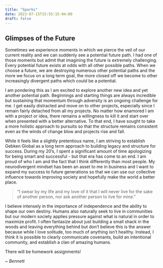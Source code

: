 ```yaml
---
title: "Sparks"
date: 2023-07-15T15:55:15-04:00
draft: false
---
```


## Glimpses of the Future

Sometimes we experience moments in which we pierce the veil of our current reality and we can suddenly see a potential future path. I had one of those moments but admit that imagining the future is extremely challenging. Every potential future exists at odds with all other possible paths. When we choose a future, we are destroying numerous other potential paths and the more we focus on a long term goal, the more closed off we become to other increasingly divergent paths which could be a potential.

I am pondering this as I am excited to explore another new idea and yet another potential path. Beginnings and starting things are always incredible but sustaining that momentum through adversity is an ongoing challenge for me. I get easily distracted and move on to other projects, especially since I remain fairly detached from all my projects. No matter how enamored I am with a project or idea, there remains a willingness to kill it and start over when presented with a better alternative. To that end, I have sought to take a more holistic approach to pursuits so that the structure remains consistent even as the winds of change blow and projects rise and fall.

While it feels like a slightly pretentious name, I am striving to establish Gebken Global as a long term approach to building legacy and structure for success. During my 20’s, I spent a significant amount of time apologizing for being smart and successful - but that era has come to an end. I am proud of who I am and the fact that I think differently than most people. My neurodivergent mindset has been an asset to me in business and I want to expand my success to future generations so that we can use our collective influence towards improving society and hopefully make the world a better place.

>“I swear by my life and my love of it that I will never live for the sake of another person, nor ask another person to live for mine.”

I believe intensely in the importance of independence and the ability to shape our own destiny. Humans also naturally seek to live in communities but our modern society applies pressure against what is natural in order to maximize profit. I often fantasize about just building a small shack in the woods and leaving everything behind but don’t believe this is the answer because while I love solitude, too much of anything isn’t healthy. Instead, I think it is possible to clearly communicate covenants, build an intentional community, and establish a clan of amazing humans.

There will be homework assignments!

*~ Bennett*





